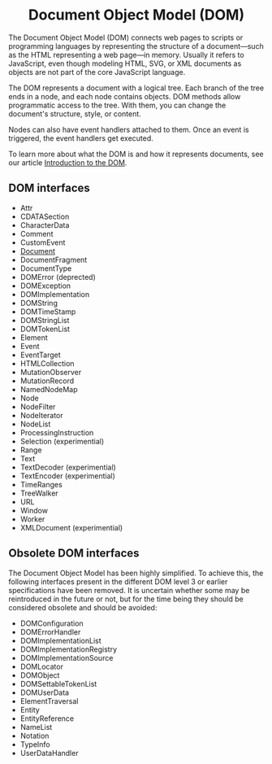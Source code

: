 <link rel="stylesheet" href="https://cdn.jsdelivr.net/npm/bootstrap-icons@1.5.0/font/bootstrap-icons.css">
<link rel="stylesheet" href="../../lib/doc_style.css">

<h1 style="text-align:center">Document Object Model (DOM)</h1>

The Document Object Model (DOM) connects web pages to scripts or programming languages by representing the structure of a document—such as the HTML representing a web page—in memory. Usually it refers to JavaScript, even though modeling HTML, SVG, or XML documents as objects are not part of the core JavaScript language.

The DOM represents a document with a logical tree. Each branch of the tree ends in a node, and each node contains objects. DOM methods allow programmatic access to the tree. With them, you can change the document's structure, style, or content.

Nodes can also have event handlers attached to them. Once an event is triggered, the event handlers get executed.

To learn more about what the DOM is and how it represents documents, see our article [Introduction to the DOM](dom-overview.md).

## DOM interfaces
* Attr
* CDATASection
* CharacterData
* Comment
* CustomEvent
* [Document]()
* DocumentFragment
* DocumentType
* DOMError (deprected) 
* DOMException
* DOMImplementation
* DOMString
* DOMTimeStamp
* DOMStringList
* DOMTokenList
* Element
* Event
* EventTarget
* HTMLCollection
* MutationObserver
* MutationRecord
* NamedNodeMap
* Node
* NodeFilter
* NodeIterator
* NodeList
* ProcessingInstruction
* Selection (experimential)
* Range
* Text
* TextDecoder (experimential)
* TextEncoder (experimential)
* TimeRanges
* TreeWalker
* URL
* Window
* Worker
* XMLDocument (experimential)

## Obsolete DOM interfaces
The Document Object Model has been highly simplified. To achieve this, the following interfaces present in the different DOM level 3 or earlier specifications have been removed. It is uncertain whether some may be reintroduced in the future or not, but for the time being they should be considered obsolete and should be avoided:
* DOMConfiguration
* DOMErrorHandler
* DOMImplementationList
* DOMImplementationRegistry
* DOMImplementationSource
* DOMLocator
* DOMObject
* DOMSettableTokenList
* DOMUserData
* ElementTraversal
* Entity
* EntityReference
* NameList
* Notation
* TypeInfo
* UserDataHandler






